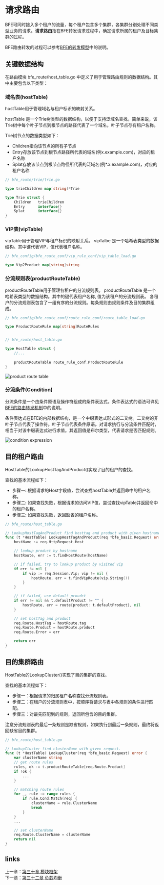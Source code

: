 # 请求路由

BFE可同时接入多个租户的流量，每个租户包含多个集群，各集群分别处理不同类型业务的请求。**请求路由**指在BFE转发请求过程中，确定请求所属的租户及目标集群的过程。

BFE路由转发的过程可以参考[BFE的转发模型](../../design/model/model.md)中的说明。


## 关键数据结构

在路由模块 bfe_route/host_table.go 中定义了用于管理路由规则的数据结构。其中主要包含以下类型：

### **域名表**(hostTable)

hostTable用于管理域名与租户标识的映射关系。

hostTable 是一个Trie树类型的数据结构，以便于支持泛域名查找。简单来说，该Trie树中每个叶子节点到根节点的路径代表了一个域名，叶子节点存有租户名称。

Trie树节点的数据类型如下：

- Children指向该节点的所有子节点
- Entry存放该节点到根节点路径所代表的域名(例x.example.com)，对应的租户名称
- Splat存放该节点到根节点路径所代表的泛域名(例*.x.example.com)，对应的租户名称

```go
// bfe_route/trie/trie.go 

type trieChildren map[string]*Trie

type Trie struct {
	Children   trieChildren 
	Entry      interface{}
	Splat      interface{}
}
```

### **VIP表**(vipTable)

vipTable用于管理VIP与租户标识的映射关系。
vipTalbe 是一个哈希表类型的数据结构。其中键代表VIP，值代表租户名称。

```go
// bfe_config/bfe_route_conf/vip_rule_conf/vip_table_load.go

type Vip2Product map[string]string
```

### **分流规则表**(productRouteTable)

productRouteTable用于管理各租户的分流规则表。
productRouteTable 是一个哈希表类型的数据结构。其中的键代表租户名称, 值为该租户的分流规则表。
各租户的分流规则表包含了一组有序的分流规则。每条规则由规则条件及目的集群组成。

```go
// bfe_config/bfe_route_conf/route_rule_conf/route_table_load.go

type ProductRouteRule map[string]RouteRules


// bfe_route/host_table.go

type HostTable struct {
	//...
	
	productRouteTable route_rule_conf.ProductRouteRule
}

```

![product route table](product_route_table.png)

### **分流条件**(Condition)

分流条件是一个由条件原语及操作符组成的条件表达式。条件表达式的语法可详见[BFE的路由转发机制](../../design/route/route.md)中的说明。

条件表达式在BFE的内部数据结构，是一个中缀表达式形式的二叉树。二叉树的非叶子节点代表了操作符。叶子节点代表条件原语。对请求执行与分流条件匹配时，相当于对该中缀表达式进行求值。其返回值是布尔类型，代表请求是否匹配规则。

![condition expression](cond_expr.png)



## 目的租户路由

HostTable的LookupHostTagAndProduct()实现了目的租户的查找。

查找的基本流程如下：

- 步骤一: 根据请求的Host字段值，尝试查找hostTable并返回命中的租户名称。
- 步骤二: 如果查找失败，根据请求的访问VIP值，尝试查找vipTable并返回命中的租户名称。
- 步骤三: 如果查找失败，返回缺省的租户名称。

```go
// bfe_route/host_table.go

// LookupHostTagAndProduct find hosttag and product with given hostname.
func (t *HostTable) LookupHostTagAndProduct(req *bfe_basic.Request) error {
    hostName := req.HttpRequest.Host

    // lookup product by hostname
    hostRoute, err := t.findHostRoute(hostName)

    // if failed, try to lookup product by visited vip
    if err != nil {
        if vip := req.Session.Vip; vip != nil {
            hostRoute, err = t.findVipRoute(vip.String())
        }
    }

    // if failed, use default proudct
    if err != nil && t.defaultProduct != "" {
        hostRoute, err = route{product: t.defaultProduct}, nil
    }

    // set hostTag and product
    req.Route.HostTag = hostRoute.tag
    req.Route.Product = hostRoute.product
    req.Route.Error = err

    return err
}
```

## 目的集群路由

HostTable的LookupCluster()实现了目的集群的查找。

查找的基本流程如下：

- 步骤一：根据请求的归属租户名称查找分流规则表。
- 步骤二：在租户的分流规则表中，按顺序将请求与表中各规则的条件进行匹配。
- 步骤三：对最先匹配到的规则，返回所包含的目的集群。

注意分流规则表的最后一条规则是缺省规则，如果执行到最后一条规则，最终将返回缺省目的集群。

```go
// bfe_route/host_table.go

// LookupCluster find clusterName with given request.
func (t *HostTable) LookupCluster(req *bfe_basic.Request) error {
    var clusterName string
    // get route rules
    rules, ok := t.productRouteTable[req.Route.Product]
    if !ok {
        ...
    }

    // matching route rules
    for _, rule := range rules {
        if rule.Cond.Match(req) {
            clusterName = rule.ClusterName
            break
        }
    }
    ...

    // set clusterName
    req.Route.ClusterName = clusterName
    return nil
}
```


## links
上一章：[第三十章 模块框架](../../implementation/model_framework/model_framework.md)  
下一章：[第三十二章 负载均衡](../../implementation/balancing/balancing.md)